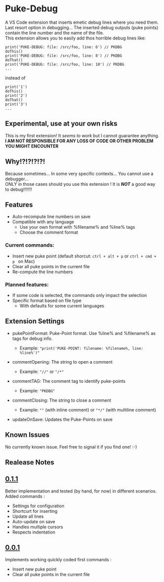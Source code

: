 # Puke-Debug
A VS Code extension that inserts emetic debug lines where you need them. Last resort option in debugging... The inserted debug outputs (puke points) contain the line number and the name of the file.  
This extension allows you to easily add thos horrible debug lines like:
```
print('PUKE-DEBUG: file: /src/foo, line: 6') // PKDBG
doThis()
print('PUKE-DEBUG: file: /src/foo, line: 8') // PKDBG
doThat()
print('PUKE-DEBUG: file: /src/foo, line: 10') // PKDBG
...
```
instead of
```
print('1')
doThis()
print('2')
doThat()
print('3')
...
```

## Experimental, use at your own risks
This is my first extension! It *seems to work* but I cannot guarantee anything.  
**I AM NOT RESPONSIBLE FOR ANY LOSS OF CODE OR OTHER PROBLEM YOU MIGHT ENCOUNTER**

## Why!?!?!?!?!
Because sometimes... In some very specific contexts... You cannot use a debugger...  
ONLY in those cases should you use this extension ! It is ***NOT*** a good way to debug!!!!!!!

## Features
* Auto-recompute line numbers on save
* Compatible with any language
  * Use your own format with %filename% and %line% tags
  * Choose the comment format

### Current commands:
* Insert new puke point (default shorcut: `ctrl + alt + p` or `ctrl + cmd + p ` on Mac)
* Clear all puke points in the current file
* Re-compute the line numbers

### Planned features:
* If some code is selected, the commands only impact the selection
* Specific format based on file type
  * With defaults for some current languages

## Extension Settings
* pukePointFormat: Puke-Point format. Use %line% and %filename% as tags for debug info.
  * Example: `"print('PUKE-POINT: filename: %filename%, line: %line%')"`

* commentOpening: The string to open a comment
  * Example: `"//"` or `"/*"`

* commentTAG: The comment tag to identify puke-points
  * Example: `"PKDBG"`

* commentClosing: The string to close a comment
  * Example: `""` (with inline comment) or `"*/"` (with multiline comment)

* updateOnSave: Updates the Puke-Points on save

## Known Issues
No currently known issue. Feel free to signal it if you find one! :-)

## Realease Notes

## [0.1.1](https://github.com/Zorvalt/Puke-Debug/releases/tag/v0.1.1)
Better implementation and tested (by hand, for now) in different scenarios.  
Added commands :
* Settings for configuration
* Shortcurt for inserting
* Update all lines
* Auto-update on save
* Handles multiple cursors
* Respects indentation

## [0.0.1](https://github.com/Zorvalt/Puke-Debug/releases/tag/v0.0.1)
Implements working quickly coded first commands :
* Insert new puke point
* Clear all puke points in the current file